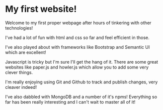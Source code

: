 # My first website!

Welcome to my first proper webpage after hours of tinkering with other technologies!

I've had a lot of fun with html and css so far and feel efficient in those.  

I've also played about with frameworks like Bootstrap and Semantic UI which are excellent!

Javascript is tricky but I'm sure I'll get the hang of it.  There are some great websites like paper.js and howler.js which allow you to add some very clever things.

I'm really enjoying using Git and Github to track and publish changes, very cleaver indeed!

I've also dabbled with MongoDB and a number of it's npms!  Everything so far has been really interesting and I can't wait to master all of it!